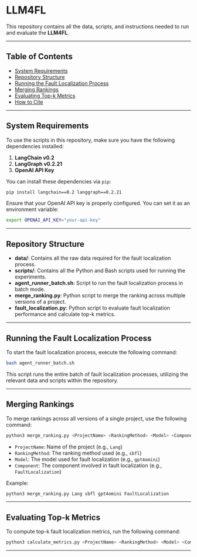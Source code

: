 # **LLM4FL**

This repository contains all the data, scripts, and instructions needed to run and evaluate the **LLM4FL**.

---

## **Table of Contents**

- [System Requirements](#system-requirements)
- [Repository Structure](#repository-structure)
- [Running the Fault Localization Process](#running-the-fault-localization-process)
- [Merging Rankings](#merging-rankings)
- [Evaluating Top-k Metrics](#evaluating-top-k-metrics)
- [How to Cite](#how-to-cite)

---

## **System Requirements**

To use the scripts in this repository, make sure you have the following dependencies installed:

1. **LangChain v0.2**
2. **LangGraph v0.2.21**
3. **OpenAI API Key**

You can install these dependencies via `pip`:
```bash
pip install langchain==0.2 langgraph==0.2.21
```

Ensure that your OpenAI API key is properly configured. You can set it as an environment variable:
```bash
export OPENAI_API_KEY="your-api-key"
```

---

## **Repository Structure**

- **data/**: Contains all the raw data required for the fault localization process.
- **scripts/**: Contains all the Python and Bash scripts used for running the experiments.
- **agent_runner_batch.sh**: Script to run the fault localization process in batch mode.
- **merge_ranking.py**: Python script to merge the ranking across multiple versions of a project.
- **fault_localization.py**: Python script to evaluate fault localization performance and calculate top-k metrics.

---

## **Running the Fault Localization Process**

To start the fault localization process, execute the following command:

```bash
bash agent_runner_batch.sh
```

This script runs the entire batch of fault localization processes, utilizing the relevant data and scripts within the repository.

---

## **Merging Rankings**

To merge rankings across all versions of a single project, use the following command:

```bash
python3 merge_ranking.py <ProjectName> <RankingMethod> <Model> <Component>
```

- `ProjectName`: Name of the project (e.g., `Lang`)
- `RankingMethod`: The ranking method used (e.g., `sbfl`)
- `Model`: The model used for fault localization (e.g., `gpt4omini`)
- `Component`: The component involved in fault localization (e.g., `FaultLocalization`)

Example:
```bash
python3 merge_ranking.py Lang sbfl gpt4omini FaultLocalization
```

---

## **Evaluating Top-k Metrics**

To compute top-k fault localization metrics, run the following command:

```bash
python3 calculate_metrics.py <ProjectName> <RankingMethod> <Model> <Component>
```

---